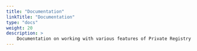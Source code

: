 ```yaml
---
title: "Documentation"
linkTitle: "Documentation"
type: "docs"
weight: 20
description: >
    Documentation on working with various features of Private Registry - Harbor.
---
```

